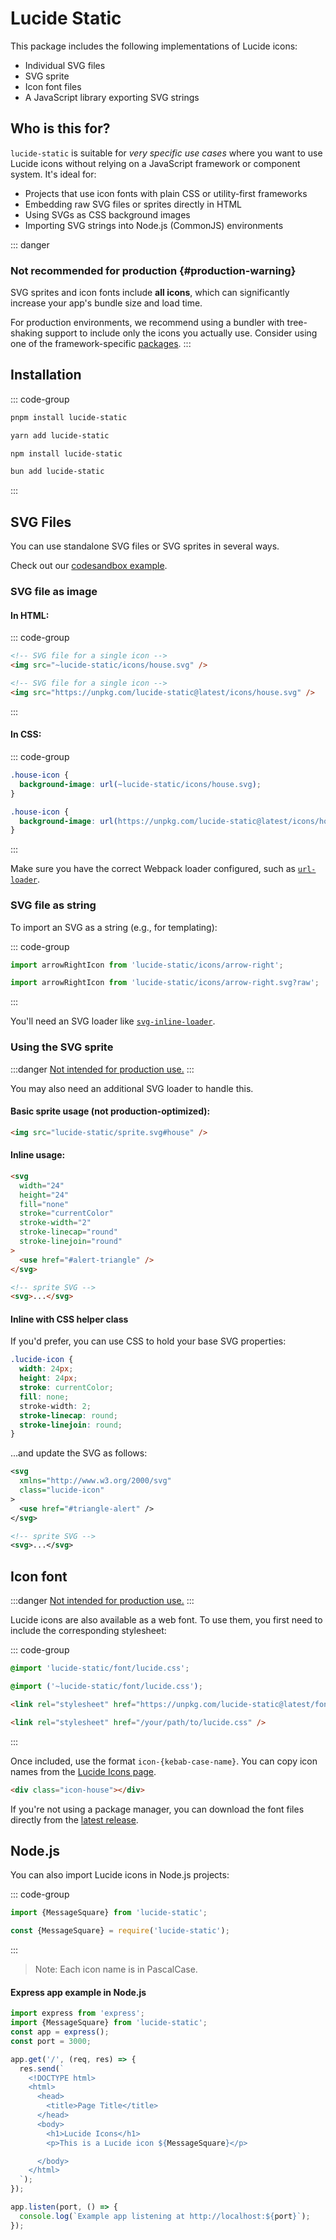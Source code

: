 # Lucide Static

This package includes the following implementations of Lucide icons:

- Individual SVG files
- SVG sprite
- Icon font files
- A JavaScript library exporting SVG strings

## Who is this for?

`lucide-static` is suitable for _very specific use cases_ where you want to use Lucide icons without relying on a JavaScript framework or component system. It's ideal for:

- Projects that use icon fonts with plain CSS or utility-first frameworks
- Embedding raw SVG files or sprites directly in HTML
- Using SVGs as CSS background images
- Importing SVG strings into Node.js (CommonJS) environments

::: danger
### Not recommended for production {#production-warning}

SVG sprites and icon fonts include **all icons**, which can significantly increase your app's bundle size and load time.

For production environments, we recommend using a bundler with tree-shaking support to include only the icons you actually use. Consider using one of the framework-specific [packages](../../packages).
:::

## Installation

::: code-group

```sh [pnpm]
pnpm install lucide-static
```

```sh [yarn]
yarn add lucide-static
```

```sh [npm]
npm install lucide-static
```

```sh [bun]
bun add lucide-static
```

:::

## SVG Files

You can use standalone SVG files or SVG sprites in several ways.

Check out our [codesandbox example](https://codesandbox.io/s/using-the-svg-sprite-lz1kk).

### SVG file as image

#### In HTML:

::: code-group

```html [Webpack]
<!-- SVG file for a single icon -->
<img src="~lucide-static/icons/house.svg" />
```

```html [CDN]
<!-- SVG file for a single icon -->
<img src="https://unpkg.com/lucide-static@latest/icons/house.svg" />
```

:::

#### In CSS:

::: code-group

```css [Webpack]
.house-icon {
  background-image: url(~lucide-static/icons/house.svg);
}
```

```css [CDN]
.house-icon {
  background-image: url(https://unpkg.com/lucide-static@latest/icons/house.svg);
}
```

:::

Make sure you have the correct Webpack loader configured, such as [`url-loader`](https://v4.webpack.js.org/loaders/url-loader/).

### SVG file as string

To import an SVG as a string (e.g., for templating):

::: code-group

```js [Webpack]
import arrowRightIcon from 'lucide-static/icons/arrow-right';
```

```js [Vite]
import arrowRightIcon from 'lucide-static/icons/arrow-right.svg?raw';
```

:::

You'll need an SVG loader like [`svg-inline-loader`](https://v4.webpack.js.org/loaders/svg-inline-loader/).


### Using the SVG sprite

:::danger
[Not intended for production use.](#production-warning)
:::

You may also need an additional SVG loader to handle this.

#### Basic sprite usage (not production-optimized):

```html
<img src="lucide-static/sprite.svg#house" />
```

#### Inline usage:

```html
<svg
  width="24"
  height="24"
  fill="none"
  stroke="currentColor"
  stroke-width="2"
  stroke-linecap="round"
  stroke-linejoin="round"
>
  <use href="#alert-triangle" />
</svg>

<!-- sprite SVG -->
<svg>...</svg>
```

#### Inline with CSS helper class

If you'd prefer, you can use CSS to hold your base SVG properties:

```css
.lucide-icon {
  width: 24px;
  height: 24px;
  stroke: currentColor;
  fill: none;
  stroke-width: 2;
  stroke-linecap: round;
  stroke-linejoin: round;
}
```

...and update the SVG as follows:

```xml
<svg
  xmlns="http://www.w3.org/2000/svg"
  class="lucide-icon"
>
  <use href="#triangle-alert" />
</svg>

<!-- sprite SVG -->
<svg>...</svg>
```

## Icon font

:::danger
[Not intended for production use.](#production-warning)
:::

Lucide icons are also available as a web font. To use them, you first need to include the corresponding stylesheet:

::: code-group

```css [Vite]
@import 'lucide-static/font/lucide.css';
```

```css [Webpack]
@import ('~lucide-static/font/lucide.css');
```

```html [CDN]
<link rel="stylesheet" href="https://unpkg.com/lucide-static@latest/font/lucide.css" />
```

```html [Static asset]
<link rel="stylesheet" href="/your/path/to/lucide.css" />
```

:::

Once included, use the format `icon-{kebab-case-name}`. You can copy icon names from the [Lucide Icons page](https://lucide.dev/icons).

```html
<div class="icon-house"></div>
```

If you're not using a package manager, you can download the font files directly from the [latest release](https://github.com/lucide-icons/lucide/releases/latest).

## Node.js

You can also import Lucide icons in Node.js projects:

::: code-group

```js [ESM]
import {MessageSquare} from 'lucide-static';
```

```js [CommonJs]
const {MessageSquare} = require('lucide-static');
```

:::

> Note: Each icon name is in PascalCase.

#### Express app example in Node.js

```js
import express from 'express';
import {MessageSquare} from 'lucide-static';
const app = express();
const port = 3000;

app.get('/', (req, res) => {
  res.send(`
    <!DOCTYPE html>
    <html>
      <head>
        <title>Page Title</title>
      </head>
      <body>
        <h1>Lucide Icons</h1>
        <p>This is a Lucide icon ${MessageSquare}</p>

      </body>
    </html>
  `);
});

app.listen(port, () => {
  console.log(`Example app listening at http://localhost:${port}`);
});
```
